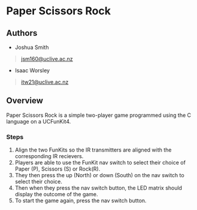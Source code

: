 # Paper Scissors Rock

## Authors

- Joshua Smith
> jsm160@uclive.ac.nz
- Isaac Worsley
> itw21@uclive.ac.nz

## Overview

Paper Scissors Rock is a simple two-player game programmed using the C language on a UCFunKit4.

### Steps
1. Align the two FunKits so the IR transmitters are aligned with the corresponding IR recievers.
2. Players are able to use the FunKit nav switch to select their choice of Paper (P), Scissors (S) or Rock(R).
3. They then press the up (North) or down (South) on the nav switch to select their choice.
4. Then when they press the nav switch button, the LED matrix should display the outcome of the game.
5. To start the game again, press the nav switch button.
